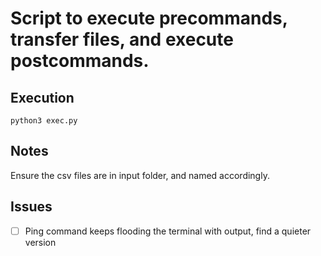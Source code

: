 # Script to execute precommands, transfer files, and execute postcommands.

## Execution

`python3 exec.py`

## Notes

Ensure the csv files are in input folder, and named accordingly.

## Issues

- [ ] Ping command keeps flooding the terminal with output, find a quieter version

